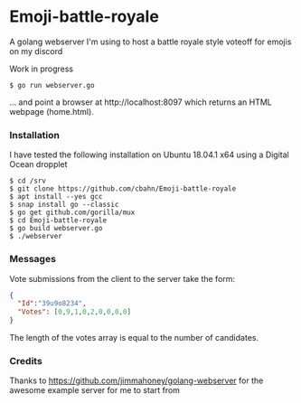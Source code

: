 Emoji-battle-royale
================

A golang webserver I'm using to host a battle royale style voteoff for emojis on my discord

Work in progress

    $ go run webserver.go
    
... and point a browser at http://localhost:8097
which returns an HTML webpage (home.html).

### Installation
I have tested the following installation on Ubuntu 18.04.1 x64 using a Digital Ocean dropplet

    $ cd /srv
    $ git clone https://github.com/cbahn/Emoji-battle-royale
    $ apt install --yes gcc
    $ snap install go --classic
    $ go get github.com/gorilla/mux
    $ cd Emoji-battle-royale
    $ go build webserver.go
    $ ./webserver

### Messages

Vote submissions from the client to the server take the form:
``` json
{
  "Id":"39u9o8234",
  "Votes": [0,9,1,0,2,0,0,0,0]
}
```
The length of the votes array is equal to the number of candidates.

### Credits

Thanks to https://github.com/jimmahoney/golang-webserver for the awesome example server for me to start from